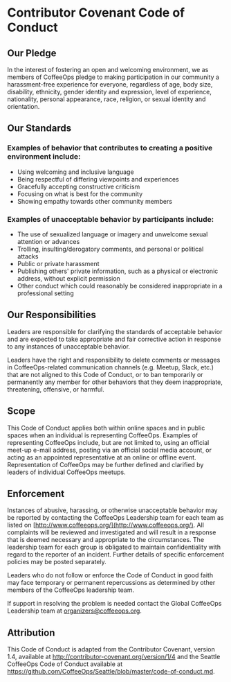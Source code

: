 # Contributor Covenant Code of Conduct

## Our Pledge

In the interest of fostering an open and welcoming environment, we as members of CoffeeOps pledge to making participation in our community a harassment-free experience for everyone, regardless of age, body size, disability, ethnicity, gender identity and expression, level of experience, nationality, personal appearance, race, religion, or sexual identity and orientation.

## Our Standards

### Examples of behavior that contributes to creating a positive environment include:

*   Using welcoming and inclusive language
*   Being respectful of differing viewpoints and experiences
*   Gracefully accepting constructive criticism
*   Focusing on what is best for the community
*   Showing empathy towards other community members

### Examples of unacceptable behavior by participants include:

*   The use of sexualized language or imagery and unwelcome sexual attention or advances
*   Trolling, insulting/derogatory comments, and personal or political attacks
*   Public or private harassment
*   Publishing others' private information, such as a physical or electronic address, without explicit permission
*   Other conduct which could reasonably be considered inappropriate in a professional setting

## Our Responsibilities

Leaders are responsible for clarifying the standards of acceptable behavior and are expected to take appropriate and fair corrective action in response to any instances of unacceptable behavior.

Leaders have the right and responsibility to delete comments or messages in CoffeeOps-related communication channels (e.g. Meetup, Slack, etc.) that are not aligned to this Code of Conduct, or to ban temporarily or permanently any member for other behaviors that they deem inappropriate, threatening, offensive, or harmful.

## Scope

This Code of Conduct applies both within online spaces and in public spaces when an individual is representing CoffeeOps. Examples of representing CoffeeOps include, but are not limited to, using an official meet-up e-mail address, posting via an official social media account, or acting as an appointed representative at an online or offline event. Representation of CoffeeOps may be further defined and clarified by leaders of individual CoffeeOps meetups.

## Enforcement

Instances of abusive, harassing, or otherwise unacceptable behavior may be reported by contacting the CoffeeOps Leadership team for each team as listed on [http://www.coffeeops.org/](http://www.coffeeops.org/).  All complaints will be reviewed and investigated and will result in a response that is deemed necessary and appropriate to the circumstances. The leadership team for each group is obligated to maintain confidentiality with regard to the reporter of an incident. Further details of specific enforcement policies may be posted separately.

Leaders who do not follow or enforce the Code of Conduct in good faith may face temporary or permanent repercussions as determined by other members of the CoffeeOps leadership team.

If support in resolving the problem is needed contact the Global CoffeeOps Leadership team at organizers@coffeeops.org.

## Attribution

This Code of Conduct is adapted from the Contributor Covenant, version 1.4, available at <http://contributor-covenant.org/version/1/4> and the Seattle CoffeeOps Code of Conduct available at <https://github.com/CoffeeOps/Seattle/blob/master/code-of-conduct.md>.
